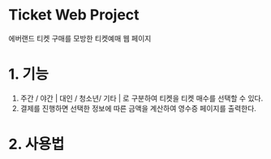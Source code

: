 Ticket Web Project
===================

에버랜드 티켓 구매를 모방한 티켓예매 웹 페이지

# 1. 기능

1. 주간 / 야간 | 대인 / 청소년/ 기타 | 로 구분하여 티켓을 티켓 매수를 선택할 수 있다.
2. 결제를 진행하면 선택한 정보에 따른 금액을 계산하여 영수증 페이지를 출력한다.

# 2. 사용법
